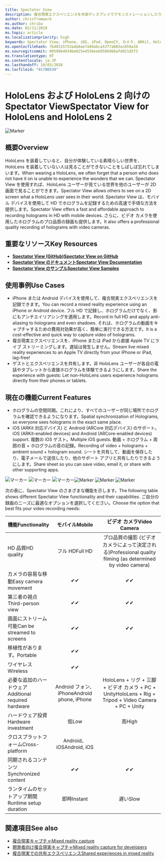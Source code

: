 ```yaml
---
title: Spectator View
description: 複合現実エクスペリエンスを外部ディスプレイでデモンストレーションしたり録画したりする手段として、外部デバイスからのホログラムを視覚化します。
author: chrisfromwork
ms.author: chriba
ms.date: 02/11/2019
ms.topic: article
ms.localizationpriority: high
keywords: Spectator View, iPhone, iOS, iPad, OpenCV, カメラ, ARKit, HoloLens, 複合現実, MixedRealityToolkit, デモ, 記録
ms.openlocfilehash: 7b48315753ada0ae7a94abca5377a083ac659a34
ms.sourcegitcommit: 09599b4034be825e4536eeb9566968afd021d5f3
ms.translationtype: HT
ms.contentlocale: ja-JP
ms.lasthandoff: 10/03/2020
ms.locfileid: "91700539"
---
```

# <a name="spectator-view-for-hololens-and-hololens-2"></a><span data-ttu-id="6850a-104">HoloLens および HoloLens 2 向けの Spectator View</span><span class="sxs-lookup"><span data-stu-id="6850a-104">Spectator View for HoloLens and HoloLens 2</span></span>

![Marker](images/SpecViewPhoneHero.jpg)

## <a name="overview"></a><span data-ttu-id="6850a-106">概要</span><span class="sxs-lookup"><span data-stu-id="6850a-106">Overview</span></span>

<span data-ttu-id="6850a-107">HoloLens を装着していると、自分が体験している素晴らしい世界を、HoloLens を装着していない人は見ることができないことをしばしば忘れてしまいます。</span><span class="sxs-lookup"><span data-stu-id="6850a-107">When wearing a HoloLens, we often forget that a person who does not have it on is unable to experience the wonders that we can.</span></span> <span data-ttu-id="6850a-108">Spectator View を使用すれば、HoloLens ユーザーが見ている世界を他のユーザーが 2D 画面で見ることができます。</span><span class="sxs-lookup"><span data-stu-id="6850a-108">Spectator View allows others to see on a 2D screen what a HoloLens user sees in their world.</span></span>
<span data-ttu-id="6850a-109">Spectator View は、モバイル デバイスを使用して HD でホログラムを記録するための高速で手頃な方法を提供します。</span><span class="sxs-lookup"><span data-stu-id="6850a-109">Spectator View offers a fast and affordable approach to recording holograms in HD with mobile devices.</span></span> <span data-ttu-id="6850a-110">さらに、ビデオ カメラを使用したホログラムのプロ品質の録画も提供します。</span><span class="sxs-lookup"><span data-stu-id="6850a-110">It also offers a professional quality recording of holograms with video cameras.</span></span>

## <a name="key-resources"></a><span data-ttu-id="6850a-111">重要なリソース</span><span class="sxs-lookup"><span data-stu-id="6850a-111">Key Resources</span></span>

* [<span data-ttu-id="6850a-112">**Spectator View (GitHub)**</span><span class="sxs-lookup"><span data-stu-id="6850a-112">**Spectator View on GitHub**</span></span>](https://github.com/microsoft/MixedReality-SpectatorView)
* [<span data-ttu-id="6850a-113">**Spectator View のドキュメント**</span><span class="sxs-lookup"><span data-stu-id="6850a-113">**Spectator View Documentation**</span></span>](https://microsoft.github.io/MixedReality-SpectatorView/README.html)
* [<span data-ttu-id="6850a-114">**Spectator View のサンプル**</span><span class="sxs-lookup"><span data-stu-id="6850a-114">**Spectator View Samples**</span></span>](https://github.com/microsoft/MixedReality-SpectatorView/tree/master/samples)

## <a name="use-cases"></a><span data-ttu-id="6850a-115">使用事例</span><span class="sxs-lookup"><span data-stu-id="6850a-115">Use Cases</span></span>
* <span data-ttu-id="6850a-116">iPhone または Android デバイスを使用して、複合現実エクスペリエンスを記録できます。</span><span class="sxs-lookup"><span data-stu-id="6850a-116">You can record a mixed reality experience using an iPhone or Android device.</span></span> <span data-ttu-id="6850a-117">フル HD で記録し、ホログラムだけでなく、影にもアンチエイリアシングを適用します。</span><span class="sxs-lookup"><span data-stu-id="6850a-117">Record in full HD and apply anti-aliasing to holograms and even shadows.</span></span> <span data-ttu-id="6850a-118">それは、ホログラムの動画をキャプチャするための費用対効果が高く、簡単に実行できる方法です。</span><span class="sxs-lookup"><span data-stu-id="6850a-118">It is a cost-effective and quick way to capture video of holograms.</span></span>
* <span data-ttu-id="6850a-119">複合現実エクスペリエンスを、iPhone または iPad から直接 Apple TV にライブ ストリーミングします。遅延は発生しません。</span><span class="sxs-lookup"><span data-stu-id="6850a-119">Stream live mixed reality experiences to an Apple TV directly from your iPhone or iPad, lag-free!</span></span>
* <span data-ttu-id="6850a-120">ゲストとエクスペリエンスを共有します。非 HoloLens ユーザーが各自の電話やタブレットから直接ホログラムを体験できるようにします。</span><span class="sxs-lookup"><span data-stu-id="6850a-120">Share the experience with guests: Let non-HoloLens users experience holograms directly from their phones or tablets.</span></span>

## <a name="current-features"></a><span data-ttu-id="6850a-121">現在の機能</span><span class="sxs-lookup"><span data-stu-id="6850a-121">Current Features</span></span>

* <span data-ttu-id="6850a-122">ホログラムの空間同期。これにより、すべてのユーザーが同じ場所でホログラムを確認できるようになります。</span><span class="sxs-lookup"><span data-stu-id="6850a-122">Spatial synchronization of Holograms, so everyone sees holograms in the exact same place.</span></span>
* <span data-ttu-id="6850a-123">iOS (ARKit 対応デバイス) と Android (ARCore 対応デバイス) のサポート。</span><span class="sxs-lookup"><span data-stu-id="6850a-123">iOS (ARKit-enabled devices) and Android (ARCore-enabled devices) support.</span></span>
<span data-ttu-id="6850a-124">複数の iOS ゲスト。</span><span class="sxs-lookup"><span data-stu-id="6850a-124">Multiple iOS guests.</span></span>
<span data-ttu-id="6850a-125">動画 + ホログラム + 周囲の音 + ホログラムの音の記録。</span><span class="sxs-lookup"><span data-stu-id="6850a-125">Recording of video + holograms + ambient sound + hologram sound.</span></span>
<span data-ttu-id="6850a-126">シートを共有して、動画を保存したり、電子メールで送信したり、他のサポート アプリと共有したりできるようにします。</span><span class="sxs-lookup"><span data-stu-id="6850a-126">Share sheet so you can save video, email it, or share with other supporting apps.</span></span>

<span data-ttu-id="6850a-127">![マーカー](images/SpecViewPhoneDemo.jpg)
![マーカー](images/hololensspectatorview-500px.jpg) ![マーカー](images/spectatorview-300px.png)</span><span class="sxs-lookup"><span data-stu-id="6850a-127">![Marker](images/SpecViewPhoneDemo.jpg)
![Marker](images/hololensspectatorview-500px.jpg) ![Marker](images/spectatorview-300px.png)</span></span>

<span data-ttu-id="6850a-128">次の表に、Spectator View のさまざまな機能を示します。</span><span class="sxs-lookup"><span data-stu-id="6850a-128">The following table shows different Spectator View functionality and their capabilities.</span></span> <span data-ttu-id="6850a-129">ご自分の録画のニーズに最適なオプションを選択してください。</span><span class="sxs-lookup"><span data-stu-id="6850a-129">Choose the option that best fits your video recording needs:</span></span>

|      <span data-ttu-id="6850a-130">機能</span><span class="sxs-lookup"><span data-stu-id="6850a-130">Functionality</span></span>                                | <span data-ttu-id="6850a-131">モバイル</span><span class="sxs-lookup"><span data-stu-id="6850a-131">Mobile</span></span>                  |                    <span data-ttu-id="6850a-132">ビデオ カメラ</span><span class="sxs-lookup"><span data-stu-id="6850a-132">Video Camera</span></span>              |
|--------------------------------------|:-----------------------:|:-------------------------------------------:|
| <span data-ttu-id="6850a-133">HD 品質</span><span class="sxs-lookup"><span data-stu-id="6850a-133">HD quality</span></span>                           |         <span data-ttu-id="6850a-134">フル HD</span><span class="sxs-lookup"><span data-stu-id="6850a-134">Full HD</span></span>         |        <span data-ttu-id="6850a-135">プロ品質の撮影 (ビデオ カメラによって決定される)</span><span class="sxs-lookup"><span data-stu-id="6850a-135">Professional quality filming (as determined by video camera)</span></span>      |
| <span data-ttu-id="6850a-136">カメラの容易な移動</span><span class="sxs-lookup"><span data-stu-id="6850a-136">Easy camera movement</span></span>                 |            <span data-ttu-id="6850a-137">✔</span><span class="sxs-lookup"><span data-stu-id="6850a-137">✔</span></span>            |                      <span data-ttu-id="6850a-138">✔</span><span class="sxs-lookup"><span data-stu-id="6850a-138">✔</span></span>                      |
| <span data-ttu-id="6850a-139">第三者の視点</span><span class="sxs-lookup"><span data-stu-id="6850a-139">Third-person view</span></span>                    |            <span data-ttu-id="6850a-140">✔</span><span class="sxs-lookup"><span data-stu-id="6850a-140">✔</span></span>            |                      <span data-ttu-id="6850a-141">✔</span><span class="sxs-lookup"><span data-stu-id="6850a-141">✔</span></span>                      |
| <span data-ttu-id="6850a-142">画面にストリーム可能</span><span class="sxs-lookup"><span data-stu-id="6850a-142">Can be streamed to screens</span></span>           |            <span data-ttu-id="6850a-143">✔</span><span class="sxs-lookup"><span data-stu-id="6850a-143">✔</span></span>            |                      <span data-ttu-id="6850a-144">✔</span><span class="sxs-lookup"><span data-stu-id="6850a-144">✔</span></span>                      |
| <span data-ttu-id="6850a-145">移植性があります。</span><span class="sxs-lookup"><span data-stu-id="6850a-145">Portable</span></span>                             |            <span data-ttu-id="6850a-146">✔</span><span class="sxs-lookup"><span data-stu-id="6850a-146">✔</span></span>            |                                             |
| <span data-ttu-id="6850a-147">ワイヤレス</span><span class="sxs-lookup"><span data-stu-id="6850a-147">Wireless</span></span>                             |            <span data-ttu-id="6850a-148">✔</span><span class="sxs-lookup"><span data-stu-id="6850a-148">✔</span></span>            |                                             |
| <span data-ttu-id="6850a-149">必要な追加のハードウェア</span><span class="sxs-lookup"><span data-stu-id="6850a-149">Additional required hardware</span></span>         |     <span data-ttu-id="6850a-150">Android フォン、iPhone</span><span class="sxs-lookup"><span data-stu-id="6850a-150">Android phone, iPhone</span></span>    | <span data-ttu-id="6850a-151">HoloLens + リグ + 三脚 + ビデオ カメラ + PC + Unity</span><span class="sxs-lookup"><span data-stu-id="6850a-151">HoloLens + Rig + Tripod + Video Camera + PC + Unity</span></span> |
| <span data-ttu-id="6850a-152">ハードウェア投資</span><span class="sxs-lookup"><span data-stu-id="6850a-152">Hardware investment</span></span>                  |           <span data-ttu-id="6850a-153">低</span><span class="sxs-lookup"><span data-stu-id="6850a-153">Low</span></span>            |                     <span data-ttu-id="6850a-154">高</span><span class="sxs-lookup"><span data-stu-id="6850a-154">High</span></span>                    |
| <span data-ttu-id="6850a-155">クロスプラットフォーム</span><span class="sxs-lookup"><span data-stu-id="6850a-155">Cross-platform</span></span>                       |           <span data-ttu-id="6850a-156">Android、iOS</span><span class="sxs-lookup"><span data-stu-id="6850a-156">Android, iOS</span></span>   |                                             |
| <span data-ttu-id="6850a-157">同期されるコンテンツ</span><span class="sxs-lookup"><span data-stu-id="6850a-157">Synchronized content</span></span>                 |            <span data-ttu-id="6850a-158">✔</span><span class="sxs-lookup"><span data-stu-id="6850a-158">✔</span></span>            |                      <span data-ttu-id="6850a-159">✔</span><span class="sxs-lookup"><span data-stu-id="6850a-159">✔</span></span>                      |
| <span data-ttu-id="6850a-160">ランタイムのセットアップ期間</span><span class="sxs-lookup"><span data-stu-id="6850a-160">Runtime setup duration</span></span>               |         <span data-ttu-id="6850a-161">即時</span><span class="sxs-lookup"><span data-stu-id="6850a-161">Instant</span></span>          |                     <span data-ttu-id="6850a-162">遅い</span><span class="sxs-lookup"><span data-stu-id="6850a-162">Slow</span></span>                    |
## <a name="see-also"></a><span data-ttu-id="6850a-163">関連項目</span><span class="sxs-lookup"><span data-stu-id="6850a-163">See also</span></span>

* [<span data-ttu-id="6850a-164">複合現実キャプチャ</span><span class="sxs-lookup"><span data-stu-id="6850a-164">Mixed reality capture</span></span>](../../mixed-reality-capture.md) 
* [<span data-ttu-id="6850a-165">開発者向け複合現実キャプチャ</span><span class="sxs-lookup"><span data-stu-id="6850a-165">Mixed reality capture for developers</span></span>](mixed-reality-capture-for-developers.md)
* [<span data-ttu-id="6850a-166">複合現実での共有エクスペリエンス</span><span class="sxs-lookup"><span data-stu-id="6850a-166">Shared experiences in mixed reality</span></span>](shared-experiences-in-mixed-reality.md)
